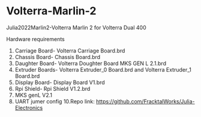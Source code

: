 # Volterra-Marlin-2
Julia2022Marlin2-Volterra
Marlin 2 for Volterra Dual 400

Hardware requirements

1. Carriage Board- Volterra Carriage Board.brd
2. Chassis Board- Chassis Board.brd
3. Daughter Board- Volterra Doughter Board MKS GEN L 2.1.brd
4. Extruder Boards- Volterra Extruder_0 Board.brd and Volterra Extruder_1 Board.brd
5. Display Board- Display Board V1.brd
6. Rpi Shield- Rpi Shield V1.2.brd
7. MKS genL V2.1
9. UART jumer config
10.Repo link: https://github.com/FracktalWorks/Julia-Electronics
